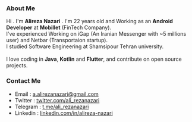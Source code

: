 ### About Me

Hi . I'm <b>Alireza Nazari</b> . I'm 22 years old and Working as an <b>Android Developer</b> at <b>Mobillet</b> (FinTech Company).<br>
I've experienced Working on iGap (An Iranian Messenger with ~5 millions user) and Netbar (Transportaion startup).<br>
I studied Software Engineering at Shamsipour Tehran university.<br><br>
I love coding in <b>Java</b>, <b>Kotlin</b> and <b>Flutter</b>, and contribute on open source projects.<br>

### Contact Me

* Email : a.alirezanazari@gmail.com
* Twitter : <a href="https://www.twitter.com/ali_rezanazari">twitter.com/ali_rezanazari</a>
* Telegram : <a href="https://www.t.me/ali_rezanazari">t.me/ali_rezanazari</a>
* Linkedin : <a href="https://www.linkedin.com/in/alireza-nazari/">linkedin.com/in/alireza-nazari</a>
